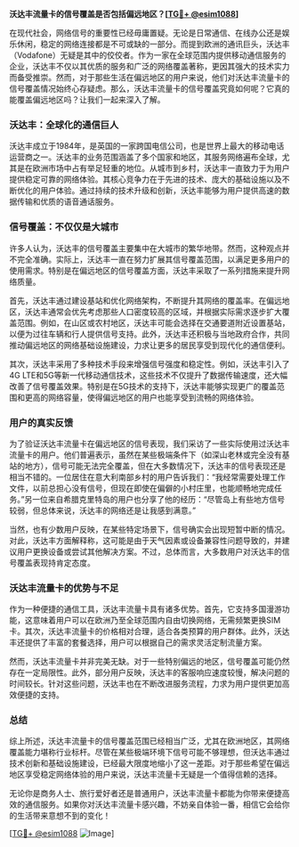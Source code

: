 **沃达丰流量卡的信号覆盖是否包括偏远地区？[[TG💪+ @esim1088](https://t.me/s/esim1088)]**

在现代社会，网络信号的重要性已经毋庸置疑。无论是日常通信、在线办公还是娱乐休闲，稳定的网络连接都是不可或缺的一部分。而提到欧洲的通讯巨头，沃达丰（Vodafone）无疑是其中的佼佼者。作为一家在全球范围内提供移动通信服务的企业，沃达丰不仅以其优质的服务和广泛的网络覆盖著称，更因其强大的技术实力而备受推崇。然而，对于那些生活在偏远地区的用户来说，他们对沃达丰流量卡的信号覆盖情况始终心存疑虑。那么，沃达丰流量卡的信号覆盖究竟如何呢？它真的能覆盖偏远地区吗？让我们一起来深入了解。

### 沃达丰：全球化的通信巨人

沃达丰成立于1984年，是英国的一家跨国电信公司，也是世界上最大的移动电话运营商之一。沃达丰的业务范围涵盖了多个国家和地区，其服务网络遍布全球，尤其是在欧洲市场中占有举足轻重的地位。从城市到乡村，沃达丰一直致力于为用户提供稳定可靠的网络体验。其核心竞争力在于先进的技术、庞大的基础设施以及不断优化的用户体验。通过持续的技术升级和创新，沃达丰能够为用户提供高速的数据传输和优质的语音通话服务。

### 信号覆盖：不仅仅是大城市

许多人认为，沃达丰的信号覆盖主要集中在大城市的繁华地带。然而，这种观点并不完全准确。实际上，沃达丰一直在努力扩展其信号覆盖范围，以满足更多用户的使用需求。特别是在偏远地区的信号覆盖方面，沃达丰采取了一系列措施来提升网络质量。

首先，沃达丰通过建设基站和优化网络架构，不断提升其网络的覆盖率。在偏远地区，沃达丰通常会优先考虑那些人口密度较高的区域，并根据实际需求逐步扩大覆盖范围。例如，在山区或农村地区，沃达丰可能会选择在交通要道附近设置基站，以便为过往车辆和行人提供信号支持。此外，沃达丰还积极与当地政府合作，共同推动偏远地区的网络基础设施建设，力求让更多的居民享受到现代化的通信便利。

其次，沃达丰采用了多种技术手段来增强信号强度和稳定性。例如，沃达丰引入了4G LTE和5G等新一代移动通信技术，这些技术不仅提升了数据传输速度，还大幅改善了信号覆盖效果。特别是在5G技术的支持下，沃达丰能够实现更广的覆盖范围和更高的网络容量，使得偏远地区的用户也能享受到流畅的网络体验。

### 用户的真实反馈

为了验证沃达丰流量卡在偏远地区的信号表现，我们采访了一些实际使用过沃达丰流量卡的用户。他们普遍表示，虽然在某些极端条件下（如深山老林或完全没有基站的地方），信号可能无法完全覆盖，但在大多数情况下，沃达丰的信号表现还是相当不错的。一位居住在意大利南部乡村的用户告诉我们：“我经常需要处理工作文件，以前总担心没有信号，但现在即使在偏僻的小村庄里，也能顺畅地完成任务。”另一位来自希腊克里特岛的用户也分享了他的经历：“尽管岛上有些地方信号较弱，但总体来说，沃达丰的网络还是让我感到满意。”

当然，也有少数用户反映，在某些特定场景下，信号确实会出现短暂中断的情况。对此，沃达丰方面解释称，这可能是由于天气因素或设备兼容性问题导致的，并建议用户更换设备或尝试其他解决方案。不过，总体而言，大多数用户对沃达丰的信号覆盖表现持肯定态度。

### 沃达丰流量卡的优势与不足

作为一种便捷的通信工具，沃达丰流量卡具有诸多优势。首先，它支持多国漫游功能，这意味着用户可以在欧洲乃至全球范围内自由切换网络，无需频繁更换SIM卡。其次，沃达丰流量卡的价格相对合理，适合各类预算的用户群体。此外，沃达丰还提供了丰富的套餐选择，用户可以根据自己的需求灵活定制流量方案。

然而，沃达丰流量卡并非完美无缺。对于一些特别偏远的地区，信号覆盖可能仍然存在一定局限性。此外，部分用户反映，沃达丰的客服响应速度较慢，解决问题的时间较长。针对这些问题，沃达丰也在不断改进服务流程，力求为用户提供更加高效便捷的支持。

### 总结

综上所述，沃达丰流量卡的信号覆盖范围已经相当广泛，尤其在欧洲地区，其网络覆盖能力堪称行业标杆。尽管在某些极端环境下信号可能不够理想，但沃达丰通过技术创新和基础设施建设，已经最大限度地缩小了这一差距。对于那些希望在偏远地区享受稳定网络体验的用户来说，沃达丰流量卡无疑是一个值得信赖的选择。

无论你是商务人士、旅行爱好者还是普通用户，沃达丰流量卡都能为你带来便捷高效的通信服务。如果你对沃达丰流量卡感兴趣，不妨亲自体验一番，相信它会给你的生活带来意想不到的变化！

[[TG💪+ @esim1088](https://t.me/s/esim1088) ![Image](https://i.postimg.cc/4NQfJmqS/Snipaste-2025-05-13-00-14-12.png)]